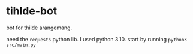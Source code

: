 # tihlde-bot

bot for thilde arangemang. 

need the ``requests`` python lib. I used python 3.10.
start by running ``python3 src/main.py``
